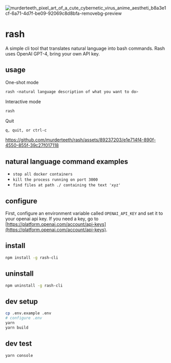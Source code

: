 ![murderteeth_pixel_art_of_a_cute_cybernetic_virus_anime_aestheti_b8a3e1cf-6a71-4d7f-be09-92069c8d8bfa-removebg-preview](https://github.com/murderteeth/rash/assets/89237203/a1955cad-1213-4570-9bee-69db58afdb82)

# rash
A simple cli tool that translates natural language into bash commands. Rash uses OpenAI GPT-4, bring your own API key.

## usage
One-shot mode
```bash
rash <natural language description of what you want to do>
```

Interactive mode
```bash
rash
```

Quit
```bash
q, quit, or ctrl-c
```

https://github.com/murderteeth/rash/assets/89237203/e1e714f4-890f-4550-855f-39c27f017118


## natural language command examples
- `stop all docker containers`
- `kill the process running on port 3000`
- `find files at path ./ containing the text 'xyz'`


## configure
First, configure an environment variable called `OPENAI_API_KEY` and set it to your openai api key. If you need a key, go to [https://platform.openai.com/account/api-keys](https://platform.openai.com/account/api-keys).

## install
```bash
npm install -g rash-cli
```

## uninstall
```bash
npm uninstall -g rash-cli
```

## dev setup
```bash
cp .env.example .env
# configure .env
yarn
yarn build
```



## dev test
```bash
yarn console
```
